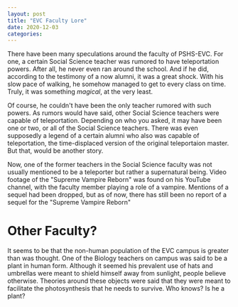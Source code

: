 ```yaml
---
layout: post
title: "EVC Faculty Lore"
date: 2020-12-03
categories:
---
```


There have been many speculations around the faculty of PSHS-EVC. For one, a certain Social Science teacher was rumored to have teleportation powers. After all, he never even ran around the school. And if he did, according to the testimony of a now alumni, it was a great shock. With his slow pace of walking, he somehow managed to get to every class on time. Truly, it was something *magical*, at the very least.

Of course, he couldn't have been the only teacher rumored with such powers. As rumors would have said, other Social Science teachers were capable of teleportation. Depending on who you asked, it may have been one or two, or all of the Social Science teachers. There was even supposedly a legend of a certain alumni who also was capable of teleportation, the time-displaced version of the original teleportaion master. But that, would be another story.

Now, one of the former teachers in the Social Science faculty was not usually mentioned to be a teleporter but rather a supernatural being. Video footage of the "Supreme Vampire Reborn" was found on his YouTube channel, with the faculty member playing a role of a vampire. Mentions of a sequel had been dropped, but as of now, there has still been no report of a sequel for the "Supreme Vampire Reborn"

# Other Faculty?
It seems to be that the non-human population of the EVC campus is greater than was thought. One of the Biology teachers on campus was said to be a plant in human form. Although it seemed his prevalent use of hats and umbrellas were meant to shield himself away from sunlight, people believe otherwise. Theories around these objects were said that they were meant to facilitate the photosynthesis that he needs to survive. Who knows? Is he a plant?